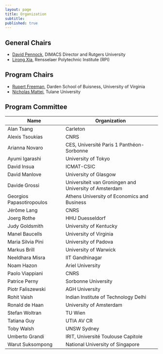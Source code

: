 ```yaml
---
layout: page
title: Organization
subtitle:
published: true
---
```


## General Chairs
* [David Pennock](https://dpennock.com/), DIMACS Director and Rutgers University
* [Lirong Xia](https://www.cs.rpi.edu/~xial/), Rensselaer Polytechnic Institute (RPI)


## Program Chairs
* [Rupert Freeman](https://www.rupertfreeman.com/), Darden School of Buisness, University of Virginia
* [Nicholas Mattei](http://www.nickmattei.net/), Tulane University

## Program Committee
| **Name**                  | **Organization**                                       |
|---------------------------|--------------------------------------------------------|
| Alan Tsang                | Carleton                                               |
| Alexis Tsoukias           | CNRS                                                   |
| Arianna Novaro            | CES, Université Paris 1 Panthéon-Sorbonne              |
| Ayumi Igarashi            | University of Tokyo                                    |
| David Insua               | ICMAT-CSIC                                             |
| David Manlove             | University of Glasgow                                  |
| Davide Grossi             | Universiteit van Groningen and University of Amsterdam |
| Georgios Papasotiropoulos | Athens University of Economics and Business            |
| Jérôme Lang               | CNRS                                                   |
| Joerg Rothe               | HHU Duesseldorf                                        |
| Judy Goldsmith            | University of Kentucky                                 |
| Manel Baucells            | University of Virginia                                 |
| Maria Silvia Pini         | University of Padova                                   |
| Markus Brill              | University of Warwick                                  |
| Neeldhara Misra           | IIT Gandhinagar                                        |
| Noam Hazon                | Ariel University                                       |
| Paolo Viappiani           | CNRS                                                   |
| Patrice Perny             | Sorbonne University                                    |
| Piotr Faliszewski         | AGH University                                         |
| Rohit Vaish               | Indian Institute of Technology Delhi                   |
| Ronald de Haan            | University of Amsterdam                                |
| Stefan Woltran            | TU Wien                                                |
| Tatiana Guy               | UTIA AV CR                                             |
| Toby    Walsh             | UNSW Sydney                                            |
| Umberto Grandi            | IRIT, Université Toulouse Capitole                     |
| Warut Suksompong          | National University of Singapore                       |

